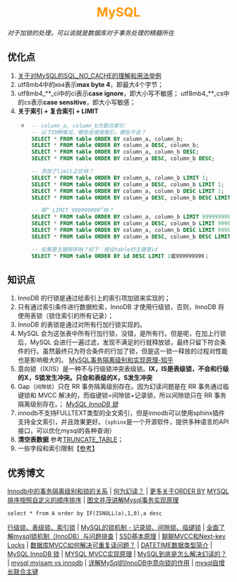 # <div style="text-align:center;color:#FF9900">MySQL</div>
*对于加锁的处理，可以说就是数据库对于事务处理的精髓所在*

## 优化点
1. [关于对MySQL的SQL_NO_CACHE的理解和用法举例]
2. utf8mb4中的`mb4`表示**max byte 4**，即最大4个字节；
3. utf8mb4_\*\*\_ci中的ci表示**case ignore**，即大小写不敏感；
   utf8mb4_\*\*\_cs中的cs表示**case sensitive**，即大小写敏感；
4. **关于索引 + 复合索引 + LIMIT**
   * ```sql
      -- column_a, column_b为联合索引
      -- 以下四种情况，哪些会使用索引，哪些不会？
      SELECT * FROM table ORDER BY column_a, column_b;
      SELECT * FROM table ORDER BY column_a DESC, column_b;
      SELECT * FROM table ORDER BY column_a, column_b DESC;
      SELECT * FROM table ORDER BY column_a DESC, column_b DESC;

      -- 添加了limit之后呐？
      SELECT * FROM table ORDER BY column_a, column_b LIMIT 1;
      SELECT * FROM table ORDER BY column_a DESC, column_b LIMIT 1;
      SELECT * FROM table ORDER BY column_a, column_b DESC LIMIT 1;
      SELECT * FROM table ORDER BY column_a DESC, column_b DESC LIMIT 1;

      -- 那“ LIMIT 999999999”呐？
      SELECT * FROM table ORDER BY column_a, column_b LIMIT 999999999;
      SELECT * FROM table ORDER BY column_a DESC, column_b LIMIT 999999999;
      SELECT * FROM table ORDER BY column_a, column_b DESC LIMIT 999999999;
      SELECT * FROM table ORDER BY column_a DESC, column_b DESC LIMIT 999999999;

      -- 如果是主键排序呐？如下：假设table的主键是id
      SELECT * FROM table ORDER BY id DESC LIMIT 1或999999999；
      ```

## 知识点
1. InnoDB 的行锁是通过给索引上的索引项加锁来实现的；
2. 只有通过索引条件进行数据检索，InnoDB 才使用行级锁，否则，InnoDB 将使用表锁（锁住索引的所有记录）；
3. InnoDB 的表锁是通过对所有行加行锁实现的。
4. MySQL 会为这张表中所有行加行锁，没错，是所有行。但是呢，在加上行锁后，MySQL 会进行一遍过滤，发现不满足的行就释放锁，最终只留下符合条件的行。虽然最终只为符合条件的行加了锁，但是这一锁一释放的过程对性能也是影响极大的。    [MySQL事务隔离级别和实现原理-知乎][]
5. 意向锁（IX/IS）是一种不与行级锁冲突表级锁。**IX，IS是表级锁，不会和行级的X，S锁发生冲突。只会和表级的X，S发生冲突**
6. Gap（`间隙锁`）只在 RR 事务隔离级别存在。因为幻读问题是在 RR 事务通过临键锁和 MVCC 解决的，而临键锁=间隙锁+记录锁，所以间隙锁只在 RR 事务隔离级别存在。； *[MySQL InnoDB 锁]*
7. innodb不支持FULLTEXT类型的全文索引，但是innodb可以使用sphinx插件支持全文索引，并且效果更好。（`sphinx`是一个开源软件，提供多种语言的API接口，可以优化mysql的各种查询）
8. **清空表数据** 参考[TRUNCATE_TABLE](https://www.yiibai.com/mysql/truncate-table.html)；
9. 一些字段和索引限制【[参考](https://my.oschina.net/u/3412738/blog/4765505)】

## 优秀博文
[Innodb中的事务隔离级别和锁的关系][] | [何为幻读？][] | [更多关于ORDER BY][Mysql应用之类似Oracle null first/last用法]
[MYSQL排序按照自定义的顺序排序][] | [图文并茂讲解Mysql事务实现原理][]
```
select * from A order by IF(ISNULL(a),1,0),a desc
```
[行级锁、表级锁、索引锁] | [MySQL的锁机制 - 记录锁、间隙锁、临键锁] | [全面了解mysql锁机制（InnoDB）与问题排查] | [SSD基本原理] | [聊聊MVCC和Next-key Locks] | [数据库MVCC如何解决可重复读问题？] | [DATETIME数据类型简介] | [MySQL InnoDB 锁] | [MYSQL MVCC实现原理] | [MySQL到底是怎么解决幻读的？] | [mysql myisam vs innodb] | [详解MySql的InnoDB中意向锁的作用] | [mysql自增长联合主键]



[Innodb中的事务隔离级别和锁的关系]:https://tech.meituan.com/2014/08/20/innodb-lock.html
[何为幻读？]:https://segmentfault.com/a/1190000016566788
[MYSQL排序按照自定义的顺序排序]:https://blog.csdn.net/hutongling/article/details/90177862
[Mysql应用之类似Oracle null first/last用法]:https://blog.csdn.net/u014427391/article/details/87297068 'Mysql应用之类似Oracle null first/last用法'
[行级锁、表级锁、索引锁]:https://blog.csdn.net/u014749862/article/details/80087035
[MySQL的锁机制 - 记录锁、间隙锁、临键锁]:https://zhuanlan.zhihu.com/p/48269420
[全面了解mysql锁机制（InnoDB）与问题排查]:https://juejin.im/post/5b82e0196fb9a019f47d1823
[SSD基本原理]:http://oserror.com/backend/ssd-principle/
[关于对MySQL的SQL_NO_CACHE的理解和用法举例]:https://blog.csdn.net/csd753111111/article/details/100428394?utm_medium=distribute.pc_relevant_t0.none-task-blog-BlogCommendFromMachineLearnPai2-1.nonecase&depth_1-utm_source=distribute.pc_relevant_t0.none-task-blog-BlogCommendFromMachineLearnPai2-1.nonecase
[数据库MVCC如何解决可重复读问题？]:https://www.zhihu.com/question/333421386
[DATETIME数据类型简介]:https://www.yiibai.com/mysql/datetime.html
[图文并茂讲解Mysql事务实现原理]:https://cloud.tencent.com/developer/article/1431307
[聊聊MVCC和Next-key Locks]:https://juejin.im/post/5cd8283ae51d453a907b4b29
[MySQL InnoDB 锁]:https://www.yuque.com/yinjianwei/vyrvkf/ei0mep
[详解MySql的InnoDB中意向锁的作用]:https://juejin.im/post/6844903666332368909
[MySQL事务隔离级别和实现原理-知乎]:https://zhuanlan.zhihu.com/p/117476959
[MYSQL MVCC实现原理]:https://www.jianshu.com/p/f692d4f8a53e
[MySQL到底是怎么解决幻读的？]:https://database.51cto.com/art/201905/597093.htm
[mysql myisam vs innodb]:https://www.jianshu.com/p/2cdd44e6d7d9
[mysql自增长联合主键]:https://blog.csdn.net/shujianhenu/article/details/46609545
